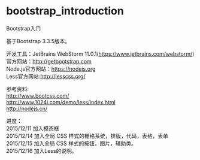# bootstrap_introduction
Bootstrap入门<br>

基于Bootstrap 3.3.5版本。<br>

开发工具：JetBrains WebStorm 11.0.1(https://www.jetbrains.com/webstorm/)<br>
官方网站：http://getbootstrap.com <br>
Node.js官方网站：https://nodejs.org<br>
Less官方网站:http://lesscss.org/<br>

参考资料: <br>
http://www.bootcss.com/<br>
http://www.1024i.com/demo/less/index.html<br>
http://nodejs.cn/<br>
         

进度：<br>
2015/12/11  加入模态框<br>
2015/12/14  加入全局 CSS 样式的栅格系统，排版，代码，表格，表单<br>
2015/12/15  加入全局 CSS 样式的按钮，图片，辅助类。<br>
2015/12/16  加入Less的说明。<br>
